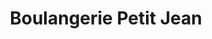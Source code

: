 ---
title: "Boulangerie Petit Jean"
url: /cherbourg-en-cotentin/boulangerie-petit-jean/
shop: boulangerie
---